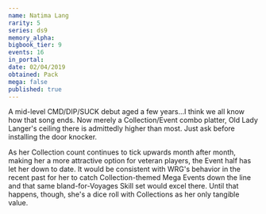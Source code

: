 ```yaml
---
name: Natima Lang
rarity: 5
series: ds9
memory_alpha:
bigbook_tier: 9
events: 16
in_portal:
date: 02/04/2019
obtained: Pack
mega: false
published: true
---
```


A mid-level CMD/DIP/SUCK debut aged a few years...I think we all know how that song ends. Now merely a Collection/Event combo platter, Old Lady Langer's ceiling there is admittedly higher than most. Just ask before installing the door knocker.

As her Collection count continues to tick upwards month after month, making her a more attractive option for veteran players, the Event half has let her down to date. It would be consistent with WRG's behavior in the recent past for her to catch Collection-themed Mega Events down the line and that same bland-for-Voyages Skill set would excel there. Until that happens, though, she's a dice roll with Collections as her only tangible value.
